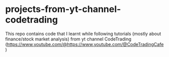 # projects-from-yt-channel-codetrading
This repo contains code that I learnt while following tutorials (mostly about finance/stock market analysis) from yt channel CodeTrading (https://www.youtube.com/@https://www.youtube.com/@CodeTradingCafe)
